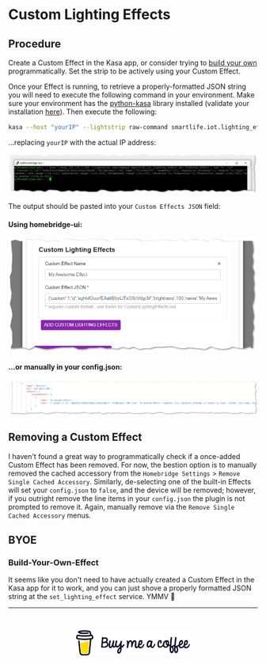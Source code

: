 # Custom Lighting Effects

## Procedure

Create a Custom Effect in the Kasa app, or consider trying to [build your own](#BYOE) programmatically.  Set the strip to be actively using your Custom Effect.

Once your Effect is running, to retrieve a properly-formatted JSON string you will need to execute the following command in your environment.  Make sure your environment has the [python-kasa](https://github.com/python-kasa/python-kasa#readme) library installed (validate your installation [here](README.md#Validation)).  Then execute the following:


```sh
kasa --host "yourIP" --lightstrip raw-command smartlife.iot.lighting_effect get_lighting_effect | sed "s/ //g"
```

...replacing `yourIP` with the actual IP address:

![grabbingCustomEffectJSON](img/gettingCustomEffectJSON.png)

The output should be pasted into your `Custom Effects JSON` field:

#### Using homebridge-ui:

![setJSONviaUI](img/setJSONviaUI.png)

#### ...or manually in your config.json:

![setJSONviaConfig](img/setJSONviaConfig.png)

## Removing a Custom Effect

I haven't found a great way to programmatically check if a once-added Custom Effect has been removed.  For now, the bestion option is to manually removed the cached accessory from the `Homebridge Settings` > `Remove Single Cached Accessory`.  Similarly, de-selecting one of the built-in Effects will set your `config.json` to `false`, and the device will be removed; however, if you outright remove the line items in your `config.json` the plugin is not prompted to remove it.  Again, manually remove via the `Remove Single Cached Accessory` menus.

## BYOE

### Build-Your-Own-Effect

It seems like you don't need to have actually created a Custom Effect in the Kasa app for it to work, and you can just shove a properly formatted JSON string at the `set_lighting_effect` service.  YMMV :truck:
<br><hr><br>
<p align="center">
    <a href="https://buymeacoffee.com/steveredden"><img src="img/bmc-new-logo.png" width="230"/></a>
</p>
